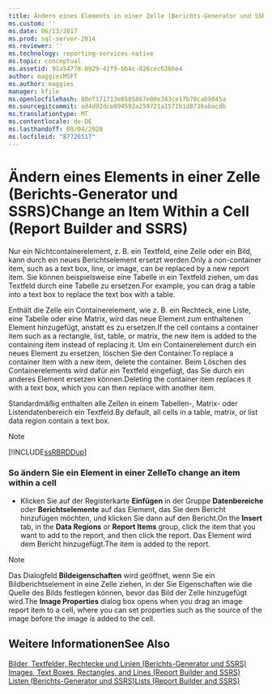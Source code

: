 ```yaml
---
title: Ändern eines Elements in einer Zelle (Berichts-Generator und SSRS) | Microsoft-Dokumentation
ms.custom: ''
ms.date: 06/13/2017
ms.prod: sql-server-2014
ms.reviewer: ''
ms.technology: reporting-services-native
ms.topic: conceptual
ms.assetid: 91a54778-8929-41f9-bb4c-826cec636be4
author: maggiesMSFT
ms.author: maggies
manager: kfile
ms.openlocfilehash: 80ef171713e6505867e00e343ce17b70cab9045a
ms.sourcegitcommit: ad4d92dce894592a259721a1571b1d8736abacdb
ms.translationtype: MT
ms.contentlocale: de-DE
ms.lasthandoff: 08/04/2020
ms.locfileid: "87726517"
---
```

# <a name="change-an-item-within-a-cell-report-builder-and-ssrs"></a><span data-ttu-id="1f25d-102">Ändern eines Elements in einer Zelle (Berichts-Generator und SSRS)</span><span class="sxs-lookup"><span data-stu-id="1f25d-102">Change an Item Within a Cell (Report Builder and SSRS)</span></span>
  <span data-ttu-id="1f25d-103">Nur ein Nichtcontainerelement, z. B. ein Textfeld, eine Zeile oder ein Bild, kann durch ein neues Berichtselement ersetzt werden.</span><span class="sxs-lookup"><span data-stu-id="1f25d-103">Only a non-container item, such as a text box, line, or image, can be replaced by a new report item.</span></span> <span data-ttu-id="1f25d-104">Sie können beispielsweise eine Tabelle in ein Textfeld ziehen, um das Textfeld durch eine Tabelle zu ersetzen.</span><span class="sxs-lookup"><span data-stu-id="1f25d-104">For example, you can drag a table into a text box to replace the text box with a table.</span></span>  
  
 <span data-ttu-id="1f25d-105">Enthält die Zelle ein Containerelement, wie z. B. ein Rechteck, eine Liste, eine Tabelle oder eine Matrix, wird das neue Element zum enthaltenen Element hinzugefügt, anstatt es zu ersetzen.</span><span class="sxs-lookup"><span data-stu-id="1f25d-105">If the cell contains a container item such as a rectangle, list, table, or matrix, the new item is added to the containing item instead of replacing it.</span></span> <span data-ttu-id="1f25d-106">Um ein Containerelement durch ein neues Element zu ersetzen, löschen Sie den Container.</span><span class="sxs-lookup"><span data-stu-id="1f25d-106">To replace a container item with a new item, delete the container.</span></span> <span data-ttu-id="1f25d-107">Beim Löschen des Containerelements wird dafür ein Textfeld eingefügt, das Sie durch ein anderes Element ersetzen können.</span><span class="sxs-lookup"><span data-stu-id="1f25d-107">Deleting the container item replaces it with a text box, which you can then replace with another item.</span></span>  
  
 <span data-ttu-id="1f25d-108">Standardmäßig enthalten alle Zellen in einem Tabellen-, Matrix- oder Listendatenbereich ein Textfeld.</span><span class="sxs-lookup"><span data-stu-id="1f25d-108">By default, all cells in a table, matrix, or list data region contain a text box.</span></span>  
  
> [!NOTE]  
>  [!INCLUDE[ssRBRDDup](../../includes/ssrbrddup-md.md)]  
  
### <a name="to-change-an-item-within-a-cell"></a><span data-ttu-id="1f25d-109">So ändern Sie ein Element in einer Zelle</span><span class="sxs-lookup"><span data-stu-id="1f25d-109">To change an item within a cell</span></span>  
  
-   <span data-ttu-id="1f25d-110">Klicken Sie auf der Registerkarte **Einfügen** in der Gruppe **Datenbereiche** oder **Berichtselemente** auf das Element, das Sie dem Bericht hinzufügen möchten, und klicken Sie dann auf den Bericht.</span><span class="sxs-lookup"><span data-stu-id="1f25d-110">On the **Insert** tab, in the **Data Regions** or **Report Items** group, click the item that you want to add to the report, and then click the report.</span></span> <span data-ttu-id="1f25d-111">Das Element wird dem Bericht hinzugefügt.</span><span class="sxs-lookup"><span data-stu-id="1f25d-111">The item is added to the report.</span></span>  
  
> [!NOTE]  
>  <span data-ttu-id="1f25d-112">Das Dialogfeld **Bildeigenschaften** wird geöffnet, wenn Sie ein Bildberichtselement in eine Zelle ziehen, in der Sie Eigenschaften wie die Quelle des Bilds festlegen können, bevor das Bild der Zelle hinzugefügt wird.</span><span class="sxs-lookup"><span data-stu-id="1f25d-112">The **Image Properties** dialog box opens when you drag an image report item to a cell, where you can set properties such as the source of the image before the image is added to the cell.</span></span>  
  
## <a name="see-also"></a><span data-ttu-id="1f25d-113">Weitere Informationen</span><span class="sxs-lookup"><span data-stu-id="1f25d-113">See Also</span></span>  
 <span data-ttu-id="1f25d-114">[Bilder, Textfelder, Rechtecke und Linien &#40;Berichts-Generator und SSRS&#41;](rectangles-and-lines-report-builder-and-ssrs.md) </span><span class="sxs-lookup"><span data-stu-id="1f25d-114">[Images, Text Boxes, Rectangles, and Lines &#40;Report Builder and SSRS&#41;](rectangles-and-lines-report-builder-and-ssrs.md) </span></span>  
 [<span data-ttu-id="1f25d-115">Listen (Berichts-Generator und SSRS)</span><span class="sxs-lookup"><span data-stu-id="1f25d-115">Lists &#40;Report Builder and SSRS&#41;</span></span>](tables-matrices-and-lists-report-builder-and-ssrs.md)  
  
  
